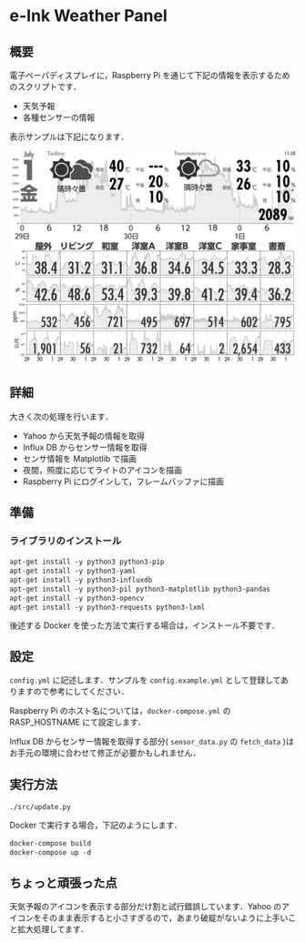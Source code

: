 # e-Ink Weather Panel

## 概要

電子ペーパディスプレイに，Raspberry Pi を通じて下記の情報を表示するためのスクリプトです．

-   天気予報
-   各種センサーの情報

表示サンプルは下記になります．

![表示サンプル](img/example.png)

## 詳細

大きく次の処理を行います．

-   Yahoo から天気予報の情報を取得
-   Influx DB からセンサー情報を取得
-   センサ情報を Matplotlib で描画
-   夜間，照度に応じてライトのアイコンを描画
-   Raspberry Pi にログインして，フレームバッファに描画


## 準備

### ライブラリのインストール

```bash:bash
apt-get install -y python3 python3-pip
apt-get install -y python3-yaml
apt-get install -y python3-influxdb
apt-get install -y python3-pil python3-matplotlib python3-pandas
apt-get install -y python3-opencv
apt-get install -y python3-requests python3-lxml
```

後述する Docker を使った方法で実行する場合は，インストール不要です．

## 設定

`config.yml` に記述します．サンプルを `config.example.yml` として登録してありますので参考にしてください．

Raspberry Pi のホスト名については，`docker-compose.yml` の RASP_HOSTNAME にて設定します．

Influx DB からセンサー情報を取得する部分( `sensor_data.py` の `fetch_data` )はお手元の環境に合わせて修正が必要かもしれません．

## 実行方法

```bash:bash
./src/update.py
```

Docker で実行する場合，下記のようにします．

```bash:bash
docker-compose build
docker-compose up -d
```

## ちょっと頑張った点

天気予報のアイコンを表示する部分だけ割と試行錯誤しています．Yahoo のアイコンをそのまま表示すると小さすぎるので，あまり破綻がないように上手いこと拡大処理してます．
